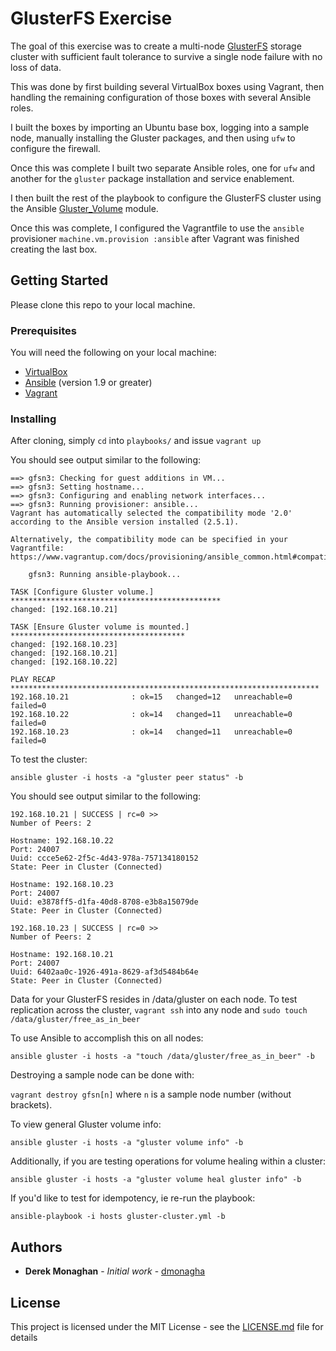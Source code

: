 # GlusterFS Exercise

The goal of this exercise was to create a multi-node [GlusterFS](https://docs.gluster.org/en/latest/) storage cluster with sufficient fault tolerance to survive a single node failure with no loss of data.

This was done by first building several VirtualBox boxes using Vagrant, then handling the remaining configuration of those boxes with several Ansible roles.

I built the boxes by importing an Ubuntu base box, logging into a sample node, manually installing the Gluster packages, and then using `ufw` to configure the firewall. 

Once this was complete I built two separate Ansible roles, one for `ufw` and another for the `gluster` package installation and service enablement.

I then built the rest of the playbook to configure the GlusterFS cluster using the Ansible [Gluster_Volume](http://docs.ansible.com/ansible/latest/modules/gluster_volume_module.html) module.

Once this was complete, I configured the Vagrantfile to use the `ansible` provisioner `machine.vm.provision :ansible` after Vagrant was finished creating the last box.

## Getting Started

Please clone this repo to your local machine.

### Prerequisites

You will need the following on your local machine:
* [VirtualBox](https://www.virtualbox.org)
* [Ansible](https://www.ansible.com) (version 1.9 or greater)
* [Vagrant](https://vagrantup.com)


### Installing

After cloning, simply `cd` into `playbooks/` and issue `vagrant up` 

You should see output similar to the following:

```
==> gfsn3: Checking for guest additions in VM...
==> gfsn3: Setting hostname...
==> gfsn3: Configuring and enabling network interfaces...
==> gfsn3: Running provisioner: ansible...
Vagrant has automatically selected the compatibility mode '2.0'
according to the Ansible version installed (2.5.1).

Alternatively, the compatibility mode can be specified in your Vagrantfile:
https://www.vagrantup.com/docs/provisioning/ansible_common.html#compatibility_mode

    gfsn3: Running ansible-playbook...

TASK [Configure Gluster volume.] ***********************************************
changed: [192.168.10.21]

TASK [Ensure Gluster volume is mounted.] ***************************************
changed: [192.168.10.23]
changed: [192.168.10.21]
changed: [192.168.10.22]

PLAY RECAP *********************************************************************
192.168.10.21              : ok=15   changed=12   unreachable=0    failed=0
192.168.10.22              : ok=14   changed=11   unreachable=0    failed=0
192.168.10.23              : ok=14   changed=11   unreachable=0    failed=0
```
To test the cluster:

`ansible gluster -i hosts -a "gluster peer status" -b`

You should see output similar to the following:

```
192.168.10.21 | SUCCESS | rc=0 >>
Number of Peers: 2

Hostname: 192.168.10.22
Port: 24007
Uuid: ccce5e62-2f5c-4d43-978a-757134180152
State: Peer in Cluster (Connected)

Hostname: 192.168.10.23
Port: 24007
Uuid: e3878ff5-d1fa-40d8-8708-e3b8a15079de
State: Peer in Cluster (Connected)

192.168.10.23 | SUCCESS | rc=0 >>
Number of Peers: 2

Hostname: 192.168.10.21
Port: 24007
Uuid: 6402aa0c-1926-491a-8629-af3d5484b64e
State: Peer in Cluster (Connected)
```

Data for your GlusterFS resides in /data/gluster on each node. 
To test replication across the cluster, `vagrant ssh` into any node and 
 `sudo touch /data/gluster/free_as_in_beer`
 
 To use Ansible to accomplish this on all nodes:

 `ansible gluster -i hosts -a "touch /data/gluster/free_as_in_beer" -b`

 Destroying a sample node can be done with:

`vagrant destroy gfsn[n]` where `n` is a sample node number (without brackets).

To view general Gluster volume info:

`ansible gluster -i hosts -a "gluster volume info" -b`

Additionally, if you are testing operations for volume healing within a cluster:

`ansible gluster -i hosts -a "gluster volume heal gluster info" -b`

If you'd like to test for idempotency, ie re-run the playbook:

`ansible-playbook -i hosts gluster-cluster.yml -b`

## Authors

* **Derek Monaghan** - *Initial work* - [dmonagha](https://github.com/dmonagha)

## License

This project is licensed under the MIT License - see the [LICENSE.md](LICENSE.md) file for details